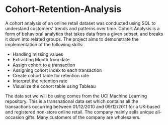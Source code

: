 # Cohort-Retention-Analysis
A cohort analysis of an online retail dataset was conducted using SQL to understand customers' trends and patterns over time. Cohort Analysis is a form of behavioral analytics that takes data from a given subset, and breaks it down into related groups. The project aims to demonstrate the implementation of the following skills:

* Handling missing values 
* Extracting Month from date
* Assign cohort to a transaction 
* Assigning cohort Index to each transaction 
* Create cohort table for retention rate 
* Interpret the retention rate
* Visualize the cohort table using Tableau

The data set we will be using comes from the UCI Machine Learning repository. This is a transnational data set which contains all the transactions occurring between 01/12/2010 and 09/12/2011 for a UK-based and registered non-store online retail. The company mainly sells unique all-occasion gifts. Many customers of the company are wholesalers.
